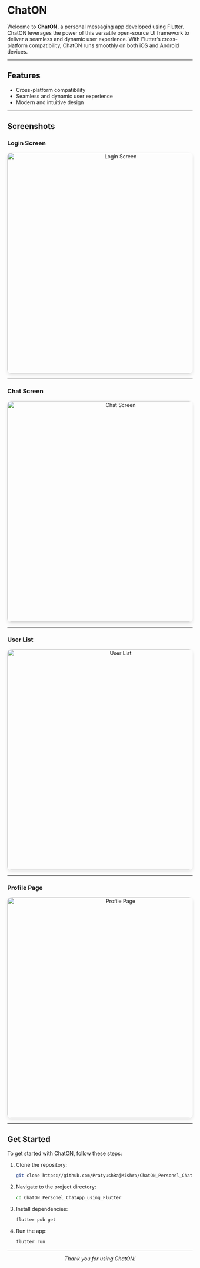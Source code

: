# ChatON

Welcome to **ChatON**, a personal messaging app developed using Flutter. ChatON leverages the power of this versatile open-source UI framework to deliver a seamless and dynamic user experience. With Flutter’s cross-platform compatibility, ChatON runs smoothly on both iOS and Android devices.

---

## Features

- Cross-platform compatibility
- Seamless and dynamic user experience
- Modern and intuitive design

---

## Screenshots

### Login Screen

<div align="center">
    <img src="https://github.com/PratyushRajMishra/ChatON_Personel_ChatApp_using_Flutter/blob/main/assets/screenshots/LoginPage.jpeg" alt="Login Screen" width="600" style="border-radius: 10px; box-shadow: 0 4px 8px rgba(0, 0, 0, 0.1);">
</div>

---

### Chat Screen

<div align="center">
    <img src="https://github.com/PratyushRajMishra/ChatON_Personel_ChatApp_using_Flutter/blob/main/assets/screenshots/ChatScreenPage.jpeg" alt="Chat Screen" width="600" style="border-radius: 10px; box-shadow: 0 4px 8px rgba(0, 0, 0, 0.1);">
</div>

---

### User List

<div align="center">
    <img src="https://github.com/PratyushRajMishra/ChatON_Personel_ChatApp_using_Flutter/blob/main/assets/screenshots/UserlistPage.jpeg" alt="User List" width="600" style="border-radius: 10px; box-shadow: 0 4px 8px rgba(0, 0, 0, 0.1);">
</div>

---

### Profile Page

<div align="center">
    <img src="https://github.com/PratyushRajMishra/ChatON_Personel_ChatApp_using_Flutter/blob/main/assets/screenshots/ProfilePage.jpeg" alt="Profile Page" width="600" style="border-radius: 10px; box-shadow: 0 4px 8px rgba(0, 0, 0, 0.1);">
</div>

---

## Get Started

To get started with ChatON, follow these steps:

1. Clone the repository:
    ```sh
    git clone https://github.com/PratyushRajMishra/ChatON_Personel_ChatApp_using_Flutter.git
    ```
2. Navigate to the project directory:
    ```sh
    cd ChatON_Personel_ChatApp_using_Flutter
    ```
3. Install dependencies:
    ```sh
    flutter pub get
    ```
4. Run the app:
    ```sh
    flutter run
    ```


---

<div align="center">
    <em>Thank you for using ChatON!</em>
</div>

